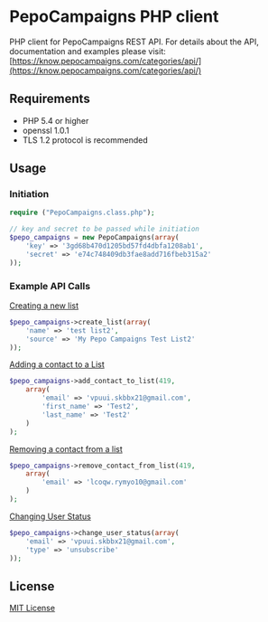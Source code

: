 PepoCampaigns PHP client
========================

PHP client for PepoCampaigns REST API. For details about the API, documentation and examples please visit: [https://know.pepocampaigns.com/categories/api/](https://know.pepocampaigns.com/categories/api/)

## Requirements

* PHP 5.4 or higher
* openssl 1.0.1
* TLS 1.2 protocol is recommended

## Usage

### Initiation 
	
```php	
require ("PepoCampaigns.class.php");

// key and secret to be passed while initiation
$pepo_campaigns = new PepoCampaigns(array(
	'key' => '3gd68b470d1205bd57fd4dbfa1208ab1',
    'secret' => 'e74c748409db3fae8add716fbeb315a2'
));
```    

### Example API Calls

[Creating a new list](https://know.pepocampaigns.com/articles/managing-lists-api/#creating-a-new-list)

```php	
$pepo_campaigns->create_list(array(
	'name' => 'test list2', 
	'source' => 'My Pepo Campaigns Test List2'
));
```

[Adding a contact to a List](https://know.pepocampaigns.com/articles/managing-lists-api/#adding-a-contact-to-a-list)

```php	
$pepo_campaigns->add_contact_to_list(419,
	array(
    	'email' => 'vpuui.skbbx21@gmail.com', 
    	'first_name' => 'Test2', 
    	'last_name' => 'Test2'
	)
);
```

[Removing a contact from a list](https://know.pepocampaigns.com/articles/managing-lists-api/#removing-a-contact-from-a-list)

```php
$pepo_campaigns->remove_contact_from_list(419,
	array(
		'email' => 'lcoqw.rymyo10@gmail.com'
	)
);
```

[Changing User Status](https://know.pepocampaigns.com/articles/managing-contacts-api/#changing-user-status)

```php
$pepo_campaigns->change_user_status(array(
	'email' => 'vpuui.skbbx21@gmail.com', 
	'type' => 'unsubscribe'
));
```

## License

[MIT License](LICENSE)
